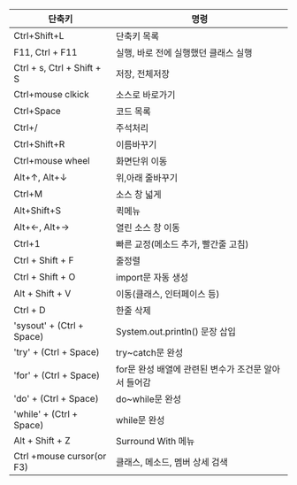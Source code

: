 | 단축키 | 명령 |
| --- | --- |
|Ctrl+Shift+L|단축키 목록|
|F11, Ctrl + F11|실행, 바로 전에 실행했던 클래스 실행|
|Ctrl + s, Ctrl + Shift + S|저장, 전체저장|
|Ctrl+mouse clkick|소스로 바로가기|
|Ctrl+Space|코드 목록|
|Ctrl+/|주석처리|
|Ctrl+Shift+R|이름바꾸기|
|Ctrl+mouse wheel|화면단위 이동|
|Alt+↑, Alt+↓|위,아래 줄바꾸기|
|Ctrl+M|소스 창 넓게|
|Alt+Shift+S|퀵메뉴|
|Alt+←, Alt+→|열린 소스 창 이동|
|Ctrl+1|빠른 교정(메소드 추가, 빨간줄 고침)|
|Ctrl + Shift + F|줄정렬|
|Ctrl + Shift + O|import문 자동 생성|
|Alt + Shift + V|이동(클래스, 인터페이스 등)|
|Ctrl + D|한줄 삭제|
|'sysout' + (Ctrl + Space)|System.out.println() 문장 삽입|
|'try' + (Ctrl + Space)|try~catch문 완성|
|'for' + (Ctrl + Space)|for문 완성 배열에 관련된 변수가 조건문 알아서 들어감|
|'do' + (Ctrl + Space)|do~while문 완성|
|'while' + (Ctrl + Space)| while문 완성|
|Alt + Shift + Z|Surround With 메뉴|
|Ctrl +mouse cursor(or F3)|클래스, 메소드, 멤버 상세 검색|
